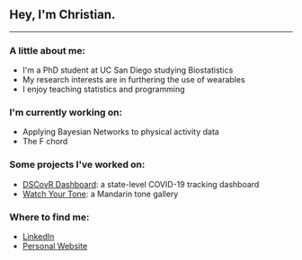 ## Hey, I'm Christian. 
---

### A little about me:

- I'm a PhD student at UC San Diego studying Biostatistics
- My research interests are in furthering the use of wearables
- I enjoy teaching statistics and programming

### I'm currently working on:

- Applying Bayesian Networks to physical activity data
- The F chord

### Some projects I've worked on:

- [DSCovR Dashboard](https://msph.shinyapps.io/dscovr_dashboard/): a state-level COVID-19 tracking dashboard
- [Watch Your Tone](https://cbpascual.shinyapps.io/watch-your-tone-app/): a Mandarin tone gallery

### Where to find me:

- [LinkedIn](https://www.linkedin.com/in/cbpascual/)
- [Personal Website](cbpascual.com)